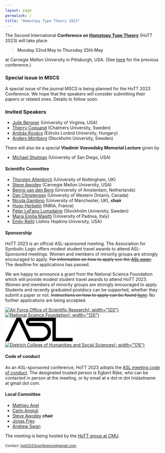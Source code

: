 ```yaml
---
layout: page
permalink: /
title: "Homotopy Type Theory 2023"
---
```


The Second International **Conference on [Homotopy Type
Theory](https://homotopytypetheory.org)** (HoTT 2023) will take place 

> **Monday 22nd May to Thursday 25th May**

at Carnegie Mellon University in Pittsburgh, USA.  (See
[here](https://hott.github.io/HoTT-2019/) for the previous conference.)


### Special issue in MSCS

A special issue of the journal MSCS is being planned for the HoTT 2023 Conference. We hope that the speakers will consider submitting their papers or related ones. Details to follow soon.


### Invited Speakers

* [Julie Bergner](https://sites.google.com/view/julie-bergner/) (University of Virginia, USA)
* [Thierry Coquand](https://www.cse.chalmers.se/~coquand/) (Chalmers University, Sweden)
* [András Kovács](https://andraskovacs.github.io/) (Eötvös Loránd University, Hungary)
* [Anders Mörtberg](https://staff.math.su.se/anders.mortberg/) (Stockholm University, Sweden)

There will also be a special **Vladimir Voevodsky Memorial Lecture** given by

* [Michael Shulman](https://home.sandiego.edu/~shulman/) (University of San Diego, USA)

#### Scientific Committee

* [Thorsten Altenkirch](https://www.nottingham.ac.uk/computerscience/people/thorsten.altenkirch) (University of Nottingham, UK)
* [Steve Awodey](https://www.andrew.cmu.edu/user/awodey/) (Carnegie Mellon 
University, USA)
* [Benno van den Berg](https://staff.fnwi.uva.nl/b.vandenberg3/) (University of Amsterdam, Netherlands)
* [Dan Christensen](https://jdc.math.uwo.ca/) (University of Western Ontario, Canada)
* [Nicola Gambino](https://personalpages.manchester.ac.uk/staff/nicola.gambino/) (University of Manchester, UK), **chair**
* [Hugo Herbelin](https://pauillac.inria.fr/~herbelin/) (INRIA, France)
* [Peter LeFanu Lumsdaine](http://peterlefanulumsdaine.com) (Stockholm University, Sweden)
* [Maria Emilia Maietti](https://www.math.unipd.it/~maietti/) (University of Padova, Italy)
* [Emily Riehl](https://emilyriehl.github.io/) (Johns Hopkins University, USA)

#### Sponsorship

HoTT 2023 is an official ASL-sponsored meeting. The Association for Symbolic
Logic offers modest student travel awards to attend ASL-Sponsored meetings.
Women and members of minority groups are strongly encouraged to apply. ~~For
information on how to apply see the [ASL
page](https://aslonline.org/student-travel-awards/).~~ The deadline for applications has passed.

We are happy to announce a grant from the National Science Foundation which will
provide modest student travel awards to attend HoTT 2023. Women and members of
minority groups are strongly encouraged to apply. Students and recently
graduated postdocs can be supported, whether they submit a paper or not.
~~Instructions on how to apply can be found
[here](https://hott.github.io/HoTT-2023//registration/).~~ No further
applications are being accepted.

[![Air Force Office of Scientific Research](images/afosr-logo.jpg){: width="120"}](https://www.afrl.af.mil/AFOSR/) &nbsp;&nbsp;&nbsp;
[![National Science Foundation](images/nsf-logo.png){: width="120"}](https://www.nsf.gov/)  &nbsp;&nbsp;&nbsp;
[![Association for Symbolic Logic](images/asl-logo.png)](https://aslonline.org/) &nbsp;&nbsp;&nbsp;
[![Dietrich College of Humanities and Social Sciences](/images/cmu-dietrich-college-logo.jpg){: width="176"}](https://www.cmu.edu/dietrich/)

#### Code of conduct

As an ASL-sponsored conference, HoTT 2023 adopts the [ASL meeting code of conduct](https://aslonline.org/wp-content/uploads/2023/03/ASL-Code-For-Meetings.pdf). The designated trusted person is Egbert Rijke, who can be contacted in person at the meeting, 
or by email at e dot m dot hislastname at gmail dot com.

#### Local Committee

* [Mathieu Anel](http://mathieu.anel.free.fr/)
* [Carlo Angiuli](http://www.cs.cmu.edu/~cangiuli/)
* [Steve Awodey](https://www.andrew.cmu.edu/user/awodey/) **chair**
* [Jonas Frey](https://sites.google.com/site/jonasfreysite/)
* [Andrew Swan](https://awswan.github.io/)

The meeting is being hosted by the [HoTT group at CMU](https://www.cmu.edu/dietrich/philosophy/hott/).

<small> Contact: [hott2023conference@gmail.com](mailto:hott2023conference@gmail.com).
</small>
